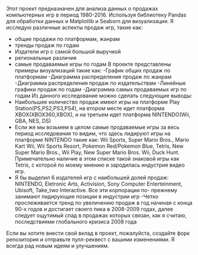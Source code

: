 Этот проект предназначен для анализа данных о продажах компьютерных игр в период 1980-2016.
Используя библиотеку Pandas для обработки данных и Matplotlib и Seaborn для визуализации.
Я исследую различные аспекты продаж игр, такие как:
- общие продажи по платформам, жанрам
- тренды продаж по годам
- Издатели игр с самой большой выручкой
- региональные различия
- самые продаваемые игры по годам
В проекте представлены примеры визуализаций такие как:
-График общих продаж по платформам
-Диаграмма распределения продаж по жанрам
-Диаграмма распределения продаж по издательствам
-Линейные графики продаж по годам
-Диаграмма самых продаваемых игр по годам
Из данного исследование можно сделать следующие выводы:
- Наибольшее количество продаж имеют игры на платформе Play Station(PS,PS2,PS3,PS4), на втором месте идет платформа XBOX(XBOX360,XBOX), и на третьем идет платформа NINTENDO(Wii, GBA, NES, DS)
- Если же мы возьмем в целом самые продаваемые игры за весь период исследования то видим, что здесь лидируют игры на платформе NINTENDO такие как: Wii Sports, Super Mario Bros.,
Mario Kart Wii, Wii Sports Resort, Pokemon Red/Pokemon Blue, Tetris, New Super Mario Bros., Wii Play, New Super Mario Bros. Wii, Duck Hunt.
Примечательно наличие в этом списке такой знаковой игры как Tetris, с которой по моему мнению и зародилась индустрия видео игр.
- Я бы выделил 6 издателей игр с наибольшей долей продаж: NINTENDO, Eletronic Arts, Activision, Sony Computer Enterteinment, Ubisoft, Take_two Interactive. Все эти корпорации по- прежнему занимают лидирующие позиции в индустрии игр
-Четко прослеживается тренд по увеличению продаж в год начиная с конца 90-х годов и достигает своего пика в 2008-2009 годах, далее следует ощутимый спад в продажах которых связан, как я считаю, последствиями глобального кризиса 2008 года					 

Если вы хотите внести свой вклад в проект, пожалуйста, создайте форк репозитория и отправьте пулл-реквест с вашими изменениями. Я всегда рад новым идеям и улучшениям.
